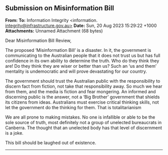 ## Submission on Misinformation Bill

**From:**
**To:** Information Integrity <information. [integrity@infrastructure.gov.au>](mailto:information._integrity@infrastructure.gov.au)
**Date:** Sun, 20 Aug 2023 15:29:22 +1000
**Attachments:** Unnamed Attachment (68 bytes)

Dear Misinformation Bill Review,

The proposed ‘Misinformation Bill’ is a disaster. In it, the government is communicating to the Australian people that it
does not trust us but has full confidence in its own ability to determine the truth. Who do they think they are! Do they
think they are wiser or better than us? Such an ‘us and them’ mentality is undemocratic and will prove devastating for
our country.

The government should trust the Australian public with the responsibility to discern fact from fiction, not take that
responsibility away. So much we hear from them, and the media is fiction and fear mongering. An informed and
discerning public is the answer, not a ‘Big Brother’ government that shields its citizens from ideas. Australians must
exercise critical thinking skills, not let the government do the thinking for them. That is totalitarianism

We are all prone to making mistakes. No one is infallible or able to be the sole source of truth, most definitely not a
group of unelected bureaucrats in Canberra. The thought that an unelected body has that level of discernment is a
joke.

This bill should be laughed out of existence.


-----

